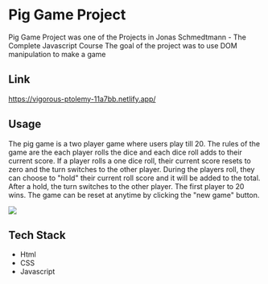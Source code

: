 # Pig Game Project

Pig Game Project was one of the Projects in Jonas Schmedtmann - The Complete Javascript Course
The goal of the project was to use DOM manipulation to make a game

## Link

https://vigorous-ptolemy-11a7bb.netlify.app/

## Usage

The pig game is a two player game where users play till 20. The rules of the game are the each player rolls the dice and each dice roll adds to their current score. If a player rolls a one dice roll, their current score resets to zero and the turn switches to the other player. During the players roll, they can choose to "hold" their current roll score and it will be added to the total. After a hold, the turn switches to the other player. The first player to 20 wins. The game can be reset at anytime by clicking the "new game" button.

![](project_demo.gif)

## Tech Stack

- Html
- CSS
- Javascript

